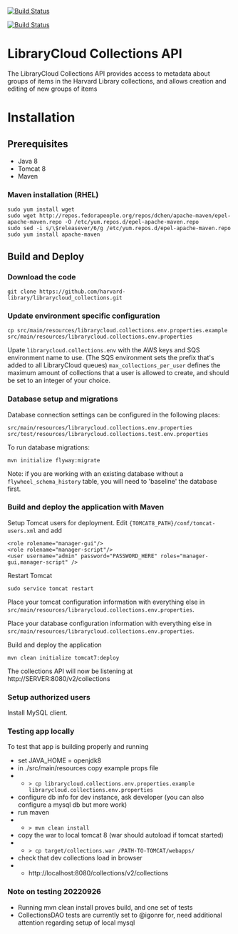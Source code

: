 [![Build Status](https://travis-ci.org/harvard-library/librarycloud_collections.png?branch=master)](https://travis-ci.org/harvard-library/librarycloud_collections)

[![Build Status](https://travis-ci.org/harvard-library/librarycloud_collections.png?branch=develop)](https://travis-ci.org/harvard-library/librarycloud_collections)

LibraryCloud Collections API
============================

The LibraryCloud Collections API provides access to metadata about groups of items in the Harvard Library collections, and allows creation and editing of new groups of items

# Installation

## Prerequisites

* Java 8
* Tomcat 8
* Maven

### Maven installation (RHEL)

    sudo yum install wget
    sudo wget http://repos.fedorapeople.org/repos/dchen/apache-maven/epel-apache-maven.repo -O /etc/yum.repos.d/epel-apache-maven.repo
    sudo sed -i s/\$releasever/6/g /etc/yum.repos.d/epel-apache-maven.repo
    sudo yum install apache-maven

## Build and Deploy

### Download the code

    git clone https://github.com/harvard-library/librarycloud_collections.git

### Update environment specific configuration

    cp src/main/resources/librarycloud.collections.env.properties.example src/main/resources/librarycloud.collections.env.properties

Upate  ```librarycloud.collections.env``` with the AWS keys and SQS environment name to use. (The SQS environment sets the prefix that's added to all LibraryCloud queues)
```max_collections_per_user``` defines the maximum amount of collections that a user is allowed to create, and should be set to an integer of your choice.

### Database setup and migrations
Database connection settings can be configured in the following places:

    src/main/resources/librarycloud.collections.env.properties
    src/test/resources/librarycloud.collections.test.env.properties

To run database migrations:

    mvn initialize flyway:migrate

Note: if you are working with an existing database without a `flywheel_schema_history` table, you
will need to 'baseline' the database first.

### Build and deploy the application with Maven

Setup Tomcat users for deployment. Edit ```{TOMCAT8_PATH}/conf/tomcat-users.xml``` and add

    <role rolename="manager-gui"/>
    <role rolename="manager-script"/>
    <user username="admin" password="PASSWORD_HERE" roles="manager-gui,manager-script" />

Restart Tomcat

    sudo service tomcat restart

Place your tomcat configuration information with everything else in `src/main/resources/librarycloud.collections.env.properties`.

Place your database configuration information with everything else in `src/main/resources/librarycloud.collections.env.properties`.

Build and deploy the application

    mvn clean initialize tomcat7:deploy

The collections API will now be listening at http://SERVER:8080/v2/collections

### Setup authorized users

Install MySQL client.

### Testing app locally

To test that app is building properly and running
- set JAVA_HOME = openjdk8
- in ./src/main/resources copy example props file
- - `> cp librarycloud.collections.env.properties.example librarycloud.collections.env.properties`
- configure db info for dev instance, ask developer (you can also configure a mysql db but more work)
- run maven
- - `> mvn clean install`
- copy the war to local tomcat 8 (war should autoload if tomcat started)
- - `> cp target/collections.war /PATH-TO-TOMCAT/webapps/`
- check that dev collections load in browser
- - http://localhost:8080/collections/v2/collections

### Note on testing 20220926
- Running mvn clean install proves build, and one set of tests
- CollectionsDAO tests are currently set to @igonre for, need additional attention regarding setup of local mysql
